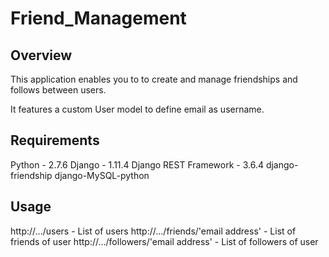 # Friend_Management

## Overview 

This application enables you to to create and manage friendships and follows between users.

It features a custom User model to define email as username.

## Requirements

Python - 2.7.6
Django - 1.11.4
Django REST Framework - 3.6.4
django-friendship
django-MySQL-python

## Usage

http://.../users - List of users
http://.../friends/'email address' - List of friends of user
http://.../followers/'email address' - List of followers of user


